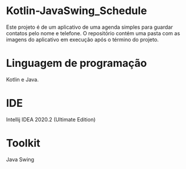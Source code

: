 # Kotlin-JavaSwing_Schedule
Este projeto é de um aplicativo de uma agenda simples para guardar contatos pelo nome e telefone. O repositório contém uma pasta com as imagens do aplicativo em execução após o término do projeto.

# Linguagem de programação
Kotlin e Java.

# IDE
Intellij IDEA 2020.2 (Ultimate Edition)

# Toolkit
Java Swing
